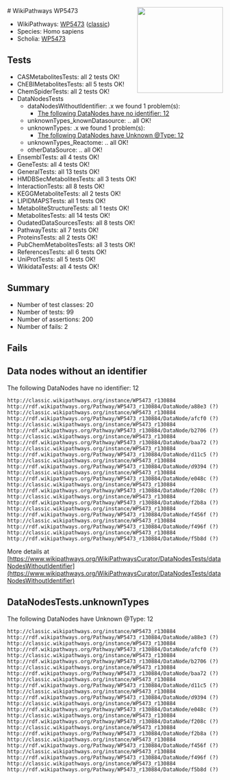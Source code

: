 <img style="float: right; width: 200px" src="https://upload.wikimedia.org/wikipedia/commons/thumb/8/83/Wplogo_with_text_500.png/640px-Wplogo_with_text_500.png" />
# WikiPathways WP5473

* WikiPathways: [WP5473](https://wikipathways.org/pathways/WP5473) ([classic](https://classic.wikipathways.org/instance/WP5473))
* Species: Homo sapiens
* Scholia: [WP5473](https://scholia.toolforge.org/wikipathways/WP5473)
## Tests
* CASMetabolitesTests: all 2 tests OK!
* ChEBIMetabolitesTests: all 5 tests OK!
* ChemSpiderTests: all 2 tests OK!
* DataNodesTests
    * dataNodesWithoutIdentifier: .x we found 1 problem(s):
        * [The following DataNodes have no identifier: 12](#8792c492)
    * unknownTypes_knownDatasource: .. all OK!
    * unknownTypes: .x we found 1 problem(s):
        * [The following DataNodes have Unknown @Type: 12](#ef950833)
    * unknownTypes_Reactome: .. all OK!
    * otherDataSource: .. all OK!
* EnsemblTests: all 4 tests OK!
* GeneTests: all 4 tests OK!
* GeneralTests: all 13 tests OK!
* HMDBSecMetabolitesTests: all 3 tests OK!
* InteractionTests: all 8 tests OK!
* KEGGMetaboliteTests: all 2 tests OK!
* LIPIDMAPSTests: all 1 tests OK!
* MetaboliteStructureTests: all 1 tests OK!
* MetabolitesTests: all 14 tests OK!
* OudatedDataSourcesTests: all 8 tests OK!
* PathwayTests: all 7 tests OK!
* ProteinsTests: all 2 tests OK!
* PubChemMetabolitesTests: all 3 tests OK!
* ReferencesTests: all 6 tests OK!
* UniProtTests: all 5 tests OK!
* WikidataTests: all 4 tests OK!


## Summary

* Number of test classes: 20
* Number of tests: 99
* Number of assertions: 200
* Number of fails: 2

## Fails

<a name="8792c492" />

## Data nodes without an identifier

The following DataNodes have no identifier: 12
```
http://classic.wikipathways.org/instance/WP5473_r130884 http://rdf.wikipathways.org/Pathway/WP5473_r130884/DataNode/a88e3 (?)
http://classic.wikipathways.org/instance/WP5473_r130884 http://rdf.wikipathways.org/Pathway/WP5473_r130884/DataNode/afcf0 (?)
http://classic.wikipathways.org/instance/WP5473_r130884 http://rdf.wikipathways.org/Pathway/WP5473_r130884/DataNode/b2706 (?)
http://classic.wikipathways.org/instance/WP5473_r130884 http://rdf.wikipathways.org/Pathway/WP5473_r130884/DataNode/baa72 (?)
http://classic.wikipathways.org/instance/WP5473_r130884 http://rdf.wikipathways.org/Pathway/WP5473_r130884/DataNode/d11c5 (?)
http://classic.wikipathways.org/instance/WP5473_r130884 http://rdf.wikipathways.org/Pathway/WP5473_r130884/DataNode/d9394 (?)
http://classic.wikipathways.org/instance/WP5473_r130884 http://rdf.wikipathways.org/Pathway/WP5473_r130884/DataNode/e048c (?)
http://classic.wikipathways.org/instance/WP5473_r130884 http://rdf.wikipathways.org/Pathway/WP5473_r130884/DataNode/f208c (?)
http://classic.wikipathways.org/instance/WP5473_r130884 http://rdf.wikipathways.org/Pathway/WP5473_r130884/DataNode/f2b8a (?)
http://classic.wikipathways.org/instance/WP5473_r130884 http://rdf.wikipathways.org/Pathway/WP5473_r130884/DataNode/f456f (?)
http://classic.wikipathways.org/instance/WP5473_r130884 http://rdf.wikipathways.org/Pathway/WP5473_r130884/DataNode/f496f (?)
http://classic.wikipathways.org/instance/WP5473_r130884 http://rdf.wikipathways.org/Pathway/WP5473_r130884/DataNode/f5b8d (?)
```

More details at [https://www.wikipathways.org/WikiPathwaysCurator/DataNodesTests/dataNodesWithoutIdentifier](https://www.wikipathways.org/WikiPathwaysCurator/DataNodesTests/dataNodesWithoutIdentifier)

<a name="ef950833" />

## DataNodesTests.unknownTypes

The following DataNodes have Unknown @Type: 12
```
http://classic.wikipathways.org/instance/WP5473_r130884 http://rdf.wikipathways.org/Pathway/WP5473_r130884/DataNode/a88e3 (?)
http://classic.wikipathways.org/instance/WP5473_r130884 http://rdf.wikipathways.org/Pathway/WP5473_r130884/DataNode/afcf0 (?)
http://classic.wikipathways.org/instance/WP5473_r130884 http://rdf.wikipathways.org/Pathway/WP5473_r130884/DataNode/b2706 (?)
http://classic.wikipathways.org/instance/WP5473_r130884 http://rdf.wikipathways.org/Pathway/WP5473_r130884/DataNode/baa72 (?)
http://classic.wikipathways.org/instance/WP5473_r130884 http://rdf.wikipathways.org/Pathway/WP5473_r130884/DataNode/d11c5 (?)
http://classic.wikipathways.org/instance/WP5473_r130884 http://rdf.wikipathways.org/Pathway/WP5473_r130884/DataNode/d9394 (?)
http://classic.wikipathways.org/instance/WP5473_r130884 http://rdf.wikipathways.org/Pathway/WP5473_r130884/DataNode/e048c (?)
http://classic.wikipathways.org/instance/WP5473_r130884 http://rdf.wikipathways.org/Pathway/WP5473_r130884/DataNode/f208c (?)
http://classic.wikipathways.org/instance/WP5473_r130884 http://rdf.wikipathways.org/Pathway/WP5473_r130884/DataNode/f2b8a (?)
http://classic.wikipathways.org/instance/WP5473_r130884 http://rdf.wikipathways.org/Pathway/WP5473_r130884/DataNode/f456f (?)
http://classic.wikipathways.org/instance/WP5473_r130884 http://rdf.wikipathways.org/Pathway/WP5473_r130884/DataNode/f496f (?)
http://classic.wikipathways.org/instance/WP5473_r130884 http://rdf.wikipathways.org/Pathway/WP5473_r130884/DataNode/f5b8d (?)
```

